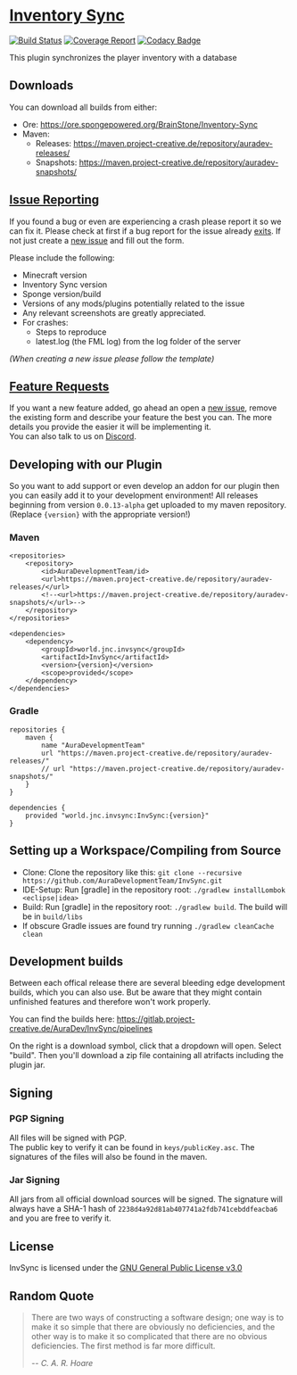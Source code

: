 # [Inventory Sync](https://github.com/AuraDevelopmentTeam/InvSync)

[![Build Status](https://gitlab.project-creative.de/AuraDev/InvSync/badges/master/build.svg)](https://gitlab.project-creative.de/AuraDev/InvSync/pipelines)
[![Coverage Report](https://gitlab.project-creative.de/AuraDev/InvSync/badges/master/coverage.svg)](https://gitlab.project-creative.de/AuraDev/InvSync/pipelines)
[![Codacy Badge](https://api.codacy.com/project/badge/Grade/09e53d10121c46d693e2cb251fd12bf0)](https://www.codacy.com/app/BrainStone/InvSync?utm_source=github.com&amp;utm_medium=referral&amp;utm_content=BrainStone/InvSync&amp;utm_campaign=Badge_Grade)

This plugin synchronizes the player inventory with a database

## Downloads

You can download all builds from either:

- Ore: https://ore.spongepowered.org/BrainStone/Inventory-Sync
- Maven:
  - Releases: https://maven.project-creative.de/repository/auradev-releases/
  - Snapshots: https://maven.project-creative.de/repository/auradev-snapshots/

## [Issue Reporting](https://github.com/AuraDevelopmentTeam/InvSync/issues)

If you found a bug or even are experiencing a crash please report it so we can fix it. Please check at first if a bug report for the issue already
[exits](https://github.com/AuraDevelopmentTeam/InvSync/issues). If not just create a [new issue](https://github.com/AuraDevelopmentTeam/InvSync/issues/new) and
fill out the form.

Please include the following:

* Minecraft version
* Inventory Sync version
* Sponge version/build
* Versions of any mods/plugins potentially related to the issue
* Any relevant screenshots are greatly appreciated.
* For crashes:
  * Steps to reproduce
  * latest.log (the FML log) from the log folder of the server

*(When creating a new issue please follow the template)*

## [Feature Requests](https://github.com/AuraDevelopmentTeam/InvSync/issues)

If you want a new feature added, go ahead an open a [new issue](https://github.com/AuraDevelopmentTeam/InvSync/issues/new), remove the existing form and
describe your feature the best you can. The more details you provide the easier it will be implementing it.  
You can also talk to us on [Discord](https://dicord.me/bungeechat).

## Developing with our Plugin

So you want to add support or even develop an addon for our plugin then you can easily add it to your development environment! All releases beginning from
version `0.0.13-alpha` get uploaded to my maven repository. (Replace `{version}` with the appropriate version!)

### Maven

    <repositories>
        <repository>
            <id>AuraDevelopmentTeam/id>
            <url>https://maven.project-creative.de/repository/auradev-releases/</url>
            <!--<url>https://maven.project-creative.de/repository/auradev-snapshots/</url>-->
        </repository>
    </repositories>

    <dependencies>
        <dependency>
            <groupId>world.jnc.invsync</groupId>
            <artifactId>InvSync</artifactId>
            <version>{version}</version>
            <scope>provided</scope>
        </dependency>
    </dependencies>

### Gradle

    repositories {
        maven {
            name "AuraDevelopmentTeam"
            url "https://maven.project-creative.de/repository/auradev-releases/"
            // url "https://maven.project-creative.de/repository/auradev-snapshots/"
        }
    }

    dependencies {
        provided "world.jnc.invsync:InvSync:{version}"
    }

## Setting up a Workspace/Compiling from Source

* Clone: Clone the repository like this: `git clone --recursive https://github.com/AuraDevelopmentTeam/InvSync.git`
* IDE-Setup: Run [gradle] in the repository root: `./gradlew installLombok <eclipse|idea>`
* Build: Run [gradle] in the repository root: `./gradlew build`. The build will be in `build/libs`
* If obscure Gradle issues are found try running `./gradlew cleanCache clean`

## Development builds

Between each offical release there are several bleeding edge development builds, which you can also use. But be aware that they might contain unfinished
features and therefore won't work properly.

You can find the builds here: https://gitlab.project-creative.de/AuraDev/InvSync/pipelines

On the right is a download symbol, click that a dropdown will open. Select "build". Then you'll download a zip file containing all atrifacts including the
plugin jar.

## Signing

### PGP Signing

All files will be signed with PGP.  
The public key to verify it can be found in `keys/publicKey.asc`. The signatures of the files will also be found in the maven.

### Jar Signing

All jars from all official download sources will be signed. The signature will always have a SHA-1 hash of `2238d4a92d81ab407741a2fdb741cebddfeacba6` and you
are free to verify it.

## License

InvSync is licensed under the [GNU General Public License v3.0](https://www.gnu.org/licenses/gpl-3.0.html)

## Random Quote

> There are two ways of constructing a software design; one way is to make it so simple that there are obviously no deficiencies, and the other way is to make
> it so complicated that there are no obvious deficiencies. The first method is far more difficult.
>
> -- <cite>C. A. R. Hoare</cite>
